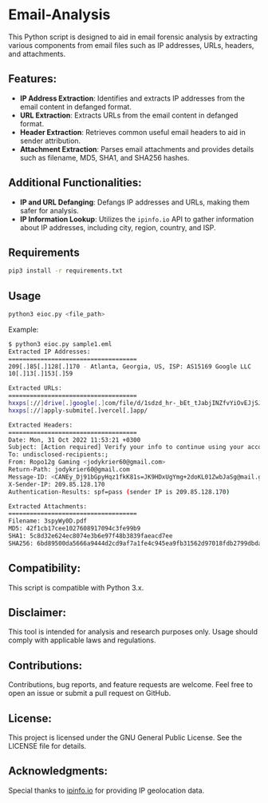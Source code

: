 # Email-Analysis

This Python script is designed to aid in email forensic analysis by extracting various components from email files such as IP addresses, URLs, headers, and attachments.

## Features:
- **IP Address Extraction**: Identifies and extracts IP addresses from the email content in defanged format.
- **URL Extraction**: Extracts URLs from the email content in defanged format.
- **Header Extraction**: Retrieves common useful email headers to aid in sender attribution.
- **Attachment Extraction**: Parses email attachments and provides details such as filename, MD5, SHA1, and SHA256 hashes.

## Additional Functionalities:
- **IP and URL Defanging**: Defangs IP addresses and URLs, making them safer for analysis.
- **IP Information Lookup**: Utilizes the `ipinfo.io` API to gather information about IP addresses, including city, region, country, and ISP.

## Requirements

```bash
pip3 install -r requirements.txt
```

## Usage
```bash
python3 eioc.py <file_path>
```

Example:
```bash
$ python3 eioc.py sample1.eml 
Extracted IP Addresses:
====================================
209[.]85[.]128[.]170 - Atlanta, Georgia, US, ISP: AS15169 Google LLC
10[.]13[.]153[.]59

Extracted URLs:
====================================
hxxps[://]drive[.]google[.]com/file/d/1sdzd_hr-_bEt_tJabjINZfvYiOvEJjSJ
hxxps[://]apply-submite[.]vercel[.]app/

Extracted Headers:
====================================
Date: Mon, 31 Oct 2022 11:53:21 +0300
Subject: [Action required] Verify your info to continue using your account
To: undisclosed-recipients:;
From: Ropo12g Gaming <jodykrier60@gmail.com>
Return-Path: jodykrier60@gmail.com
Message-ID: <CANEy_Dj91bGpyHqz1fkK81s=JK9HDxUgYmg+2doKL01ZwbJaSg@mail.gmail.com>
X-Sender-IP: 209.85.128.170
Authentication-Results: spf=pass (sender IP is 209.85.128.170)

Extracted Attachments:
====================================
Filename: 3spyWy0D.pdf
MD5: 42f1cb17cee1027608917094c3fe99b9
SHA1: 5c8d32e624ec8074e3b6e97f48b3839faeacd7ee
SHA256: 6bd89500da5666a9444d2cd9af7a1fe4c945ea9fb31562d97018fdb2799dbda3
```

## Compatibility:
This script is compatible with Python 3.x.

## Disclaimer:
This tool is intended for analysis and research purposes only. Usage should comply with applicable laws and regulations.

## Contributions:
Contributions, bug reports, and feature requests are welcome. Feel free to open an issue or submit a pull request on GitHub.

## License:
This project is licensed under the GNU General Public License. See the LICENSE file for details.

## Acknowledgments:
Special thanks to [ipinfo.io](https://ipinfo.io) for providing IP geolocation data.
